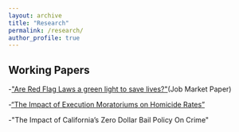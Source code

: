 ```yaml
---
layout: archive
title: "Research"
permalink: /research/
author_profile: true
---
```


## Working Papers
-["Are Red Flag Laws a green light to save lives?"](https://papers.ssrn.com/sol3/papers.cfm?abstract_id=4167250)(Job Market Paper)

-[“The Impact of Execution Moratoriums on Homicide Rates”](/files/The_Impact_of_Execution_Moratoriums_on_Homicide_Rates.pdf)

-"The Impact of California’s Zero Dollar Bail Policy On Crime"
